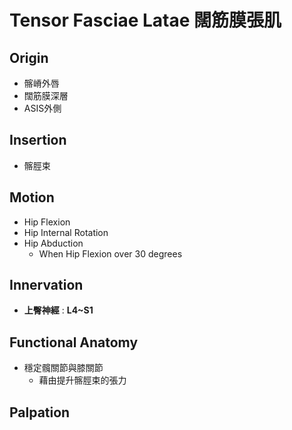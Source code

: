 # Tensor Fasciae Latae 闊筋膜張肌
## Origin
* 髂嵴外唇
* 闊筋膜深層
* ASIS外側  

## Insertion
* 髂脛束  

## Motion
* Hip Flexion
* Hip Internal Rotation
* Hip Abduction
	* When Hip Flexion over 30 degrees  

## Innervation
* **上臀神經** : **L4~S1**  

## Functional Anatomy
* 穩定髖關節與膝關節
	* 藉由提升髂脛束的張力

## Palpation
